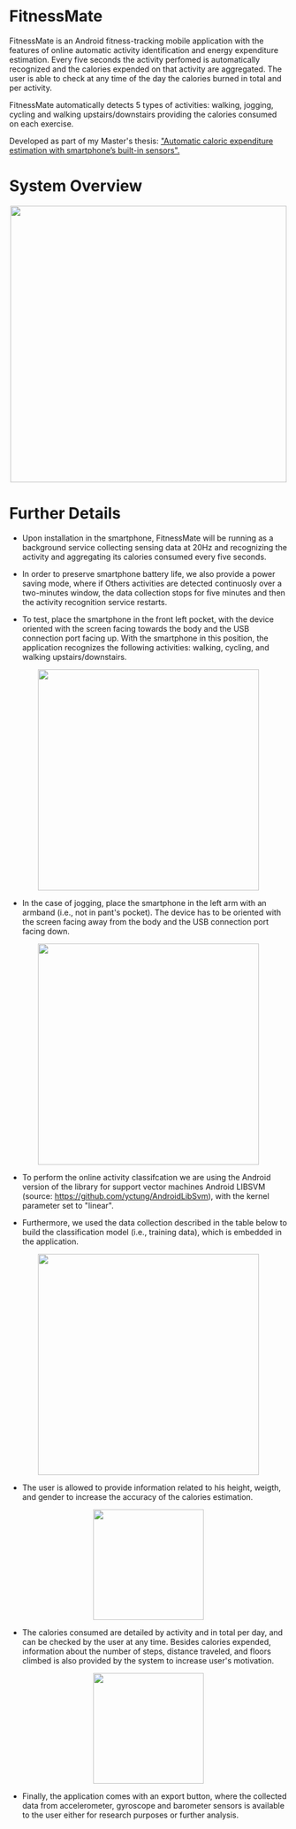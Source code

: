 # FitnessMate

FitnessMate is an Android fitness-tracking mobile application with the features of online automatic activity identification and energy expenditure estimation. 
Every five seconds the activity perfomed is automatically recognized and the calories expended on that activity are aggregated. The user is able to check at any time of the day the calories burned in total and per activity.

FitnessMate automatically detects 5 types of activities: walking, jogging, cycling and walking upstairs/downstairs providing 
the calories consumed on each exercise. 

Developed as part of my Master's thesis: ["Automatic caloric expenditure estimation with smartphone’s built-in sensors".](https://minerva-access.unimelb.edu.au/handle/11343/256330)


# System Overview

<p align="center"><img src="https://user-images.githubusercontent.com/5056125/102712745-7b7c8900-4317-11eb-9022-069661a36321.png" width="500"></p>


# Further Details
* Upon installation in the smartphone, FitnessMate will be running as a background service collecting sensing data at 20Hz and recognizing the activity and aggregating its calories consumed every five seconds. 

* In order to preserve smartphone battery life, we also provide a power saving mode, where if Others activities are detected continuosly over
a two-minutes window, the data collection stops for five minutes and then the activity recognition service restarts.

* To test, place the smartphone in the front left pocket, with the device oriented with the screen facing towards the body and the USB connection port facing up. With the smartphone in this position, the application recognizes the following activities: walking, cycling, and walking upstairs/downstairs.

<p align="center"><img src="https://user-images.githubusercontent.com/5056125/103394114-ae761680-4b7a-11eb-8775-240d867195a1.png" width="400"></p>

* In the case of jogging, place the smartphone in the left arm with an armband (i.e., not in pant's pocket). The device has to be oriented with the screen facing away from the body and the USB connection port facing down.

<p align="center"><img src="https://user-images.githubusercontent.com/5056125/103394147-dbc2c480-4b7a-11eb-9e38-cb0051ae7a7d.png.png" width="400"></p>

* To perform the online activity classifcation we are using the Android version of the library for support vector machines Android LIBSVM (source: https://github.com/yctung/AndroidLibSvm), with the kernel parameter set to "linear".

* Furthermore, we used the data collection described in the table below to build the classification model (i.e., training data), which is embedded in the application.

<p align="center"><img src="https://user-images.githubusercontent.com/5056125/102713162-2a21c900-431a-11eb-940b-553052d92b51.png" width="400"></p>

* The user is allowed to provide information related to his height, weigth, and gender to increase the accuracy of the calories estimation.
<p align="center"><img src="https://user-images.githubusercontent.com/5056125/102713746-7c64e900-431e-11eb-9b8d-a9e6f10d64f7.png" width="200"></p>

* The calories consumed are detailed by activity and in total per day, and can be checked by the user at any time. Besides calories expended, information about the number of steps, distance traveled, and floors climbed is also provided by the system to increase user's motivation.
<p align="center"><img src="https://user-images.githubusercontent.com/5056125/102713712-49225a00-431e-11eb-8845-70d16fa2d527.png" width="200"></p>

* Finally, the application comes with an export button, where the collected data from accelerometer, gyroscope and barometer sensors is available to the user either for research purposes or further analysis.
